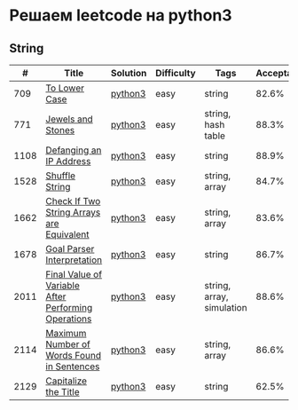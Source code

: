 # Решаем leetcode на python3

## String

| # | Title | Solution | Difficulty | Tags | Acceptance |
| --- | --- | --- | --- | --- | --- |
| 709 | [To Lower Case](https://leetcode.com/problems/to-lower-case/) | [python3](https://github.com/noviligx/leetcode-python3/blob/main/string/easy/709.md) | easy | string | 82.6% |
| 771 | [Jewels and Stones](https://leetcode.com/problems/jewels-and-stones/) | [python3](https://github.com/noviligx/leetcode-python3/blob/main/string/easy/771.md) | easy | string, hash table | 88.3% |
| 1108 | [Defanging an IP Address](https://leetcode.com/problems/defanging-an-ip-address/) | [python3](https://github.com/noviligx/leetcode-python3/blob/main/string/easy/1108.md) | easy | string | 88.9% |
| 1528 | [Shuffle String](https://leetcode.com/problems/shuffle-string/) | [python3](https://github.com/noviligx/leetcode-python3/blob/main/string/easy/1528.md) | easy | string, array | 84.7% |
| 1662 | [Check If Two String Arrays are Equivalent](https://leetcode.com/problems/check-if-two-string-arrays-are-equivalent/) | [python3](https://github.com/noviligx/leetcode-python3/blob/main/string/easy/1662.md) | easy | string, array | 83.6% |
| 1678 | [Goal Parser Interpretation](https://leetcode.com/problems/goal-parser-interpretation/) | [python3](https://github.com/noviligx/leetcode-python3/blob/main/string/easy/1678.md) | easy | string | 86.7% |
| 2011 | [Final Value of Variable After Performing Operations](https://leetcode.com/problems/final-value-of-variable-after-performing-operations/) | [python3](https://github.com/noviligx/leetcode-python3/blob/main/string/easy/2011.md) | easy | string, array, simulation | 88.6% |
| 2114 | [Maximum Number of Words Found in Sentences](https://leetcode.com/problems/maximum-number-of-words-found-in-sentences/) | [python3](https://github.com/noviligx/leetcode-python3/blob/main/string/easy/2114.md) | easy | string, array | 86.6% |
| 2129 | [Capitalize the Title](https://leetcode.com/problems/capitalize-the-title/) | [python3](https://github.com/noviligx/leetcode-python3/blob/main/string/easy/2129.md) | easy | string | 62.5% |